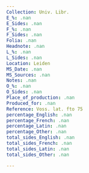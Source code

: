 ```yaml
---
Collection: Univ. Libr.
E_%: .nan
E_Sides: .nan
F_%: .nan
F_Sides: .nan
Folia: .nan
Headnote: .nan
L_%: .nan
L_Sides: .nan
Location: Leiden
MS_Date: .nan
MS_Sources: .nan
Notes: .nan
O_%: .nan
O_Sides: .nan
Place_of_production: .nan
Produced_for: .nan
Reference: Voss. lat. fto 75
percentage_English: .nan
percentage_French: .nan
percentage_Latin: .nan
percentage_Other: .nan
total_sides_English: .nan
total_sides_French: .nan
total_sides_Latin: .nan
total_sides_Other: .nan

---
```

